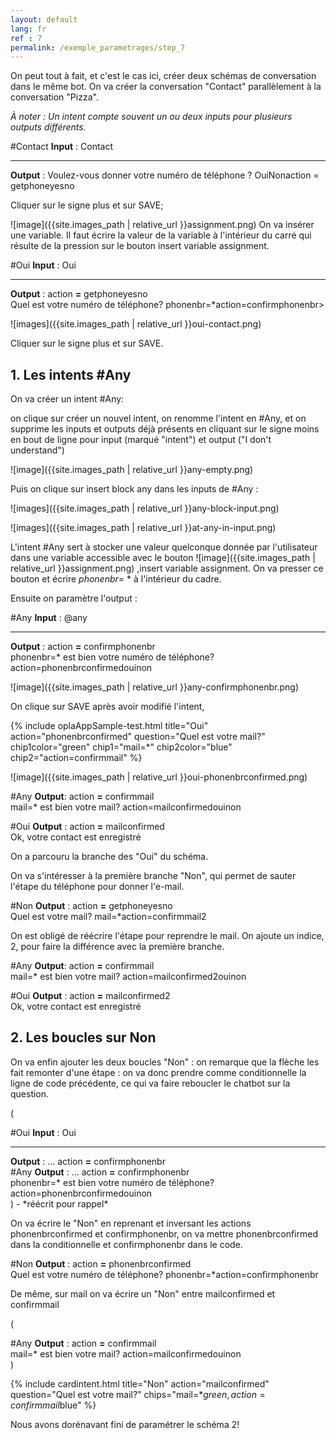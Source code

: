 ```yaml
---
layout: default
lang: fr
ref : 7
permalink: /exemple_parametrages/step_7
---
```


On peut tout à fait, et c'est le cas ici, créer deux schémas de conversation dans le même bot. On va créer la conversation "Contact" parallèlement à la conversation "Pizza".

*À noter : Un intent compte souvent un ou deux inputs pour plusieurs outputs différents.*

<div class="OplaAppSample">
<span class="OplaAppSample-title">#Contact</span>
<b>Input</b> : Contact
<hr />
<b>Output</b> : Voulez-vous donner votre numéro de téléphone ? <span class="chip chip_red">Oui</span><span class="chip chip_red">Non</span><span class="chip chip_brandSecondary">action = getphoneyesno</span>
</div>



Cliquer sur le signe plus et sur SAVE;

 ![image]({{site.images_path | relative_url }}assignment.png)
On va insérer une variable. Il faut écrire la valeur de la variable à l'intérieur du carré qui résulte de la pression sur le bouton insert variable assignment.<br>

<div class="OplaAppSample">
<span class="OplaAppSample-title">#Oui</span>
<b>Input</b> : Oui
<hr />
<b>Output</b> : action <b class="u-textColor_red">=</b> getphoneyesno<br />
Quel est votre numéro de téléphone? <span class="chip chip_green">phonenbr=*</span><span class="chip chip_blue">action=confirmphonenbr></span>
</div>

![images]({{site.images_path | relative_url }}oui-contact.png)

Cliquer sur le signe plus et sur SAVE.

## 1. Les intents #Any

On va créer un intent #Any:

on clique sur créer un nouvel intent, on renomme l'intent en #Any, et on supprime les inputs et outputs déjà présents en cliquant sur le signe moins en bout de ligne pour input (marqué "intent") et output ("I don't understand")

![image]({{site.images_path | relative_url }}any-empty.png)

Puis on clique sur insert block any dans les inputs de #Any :

![images]({{site.images_path | relative_url }}any-block-input.png)

![images]({{site.images_path | relative_url }}at-any-in-input.png)

L'intent #Any sert à stocker une valeur quelconque donnée par l'utilisateur dans une variable accessible avec le bouton ![image]({{site.images_path | relative_url }}assignment.png) ,insert variable assignment. On va presser ce bouton et écrire *phonenbr=* * à l'intérieur du cadre.

Ensuite on paramètre l'output :

<div class="OplaAppSample">
<span class="OplaAppSample-title">#Any</span>
<b>Input</b> : <span class="chip chip_orange">@any</span>
<hr />
<b>Output</b> : action <b class="u-textColor_red">=</b> confirmphonenbr<br>
<span class="chip chip_green">phonenbr=*</span> est bien votre numéro de téléphone? <span class="chip chip_blue">action=phonenbrconfirmed</span><span class="chip chip_red">oui</span><span class="chip chip_red">non</span>
</div>

![image]({{site.images_path | relative_url }}any-confirmphonenbr.png)

On clique sur SAVE après avoir modifié l'intent,

  {% include oplaAppSample-test.html title="Oui" action="phonenbrconfirmed" question="Quel est votre mail?" chip1color="green" chip1="mail=*" chip2color="blue" chip2="action=confirmmail" %}

![image]({{site.images_path | relative_url }}oui-phonenbrconfirmed.png)

<div class="OplaAppSample">
<span class="OplaAppSample-title">#Any</span>
<b>Output</b>: action <b class="u-textColor_red">=</b> confirmmail<br>
<span class="chip chip_green">mail=*</span> est bien votre mail?
<span class="chip chip_blue">action=mailconfirmed</span><span class="chip chip_red">oui</span><span class="chip chip_red">non</span>
</div>
<p></p>
<div class="OplaAppSample">
<span class="OplaAppSample-title">#Oui</span>
<b>Output</b> : action <b class="u-textColor_red">=</b> mailconfirmed<br>
Ok, votre contact est enregistré
</div>

On a parcouru la branche des "Oui" du schéma.

On va s'intéresser à la première branche "Non", qui permet de sauter l'étape du téléphone pour donner l'e-mail.

<div class="OplaAppSample">
<span class="OplaAppSample-title">#Non</span>
<b>Output</b> : action <b class="u-textColor_red">=</b> getphoneyesno<br>
Quel est votre mail? <span class="chip chip_green">mail=*</span><span class="chip chip_blue">action=confirmmail2</span>
</div>

On est obligé de réécrire l'étape pour reprendre le mail. On ajoute un indice, 2, pour faire la différence avec la première branche.

<div class="OplaAppSample">
<span class="OplaAppSample-title">#Any</span>
<b>Output</b>: action <b class="u-textColor_red">=</b> confirmmail<br>
<span class="chip chip_green">mail=*</span> est bien votre mail?
<span class="chip chip_blue">action=mailconfirmed2</span><span class="chip chip_red">oui</span><span class="chip chip_red">non</span>
</div>
<p></p>
<div class="OplaAppSample">
<span class="OplaAppSample-title">#Oui</span>
<b>Output</b> : action <b class="u-textColor_red">=</b> mailconfirmed2<br>
Ok, votre contact est enregistré
</div>



## 2. Les boucles sur Non

On va enfin ajouter les deux boucles "Non" : on remarque que la flèche les fait remonter d'une étape : on va donc prendre comme conditionnelle la ligne de code précédente, ce qui va faire reboucler le chatbot sur la question.

(
<div class="OplaAppSample_loopWraper">

<div class="OplaAppSample">
<span class="OplaAppSample-title">#Oui</span>
<b>Input</b> : Oui
<hr/>
<b>Output</b> : ... action <b class="u-textColor_red">=</b> confirmphonenbr<br>
</div>

<div class="OplaAppSample">
<span class="OplaAppSample-title">#Any</span>
<b>Output</b> : ... action <b class="u-textColor_red">=</b> confirmphonenbr<br><span class="chip chip_green">phonenbr=*</span> est bien votre numéro de téléphone?
<span class="chip chip_blue">action=phonenbrconfirmed</span><span class="chip chip_red">oui</span><span class="chip chip_red">non</span>
</div>

</div>
 ) - *réécrit pour rappel*

 On va écrire le "Non" en reprenant et inversant les actions phonenbrconfirmed et confirmphonenbr, on va mettre phonenbrconfirmed dans la conditionnelle et confirmphonenbr dans le code.

<div class="OplaAppSample">
<span class="OplaAppSample-title">#Non</span>
<b>Output</b> : action <b class="u-textColor_red">=</b> phonenbrconfirmed<br>
Quel est votre numéro de téléphone? <span class="chip chip_green">phonenbr=*</span><span class="chip chip_blue">action=confirmphonenbr</span>
</div>

De même, sur mail on va écrire un "Non" entre mailconfirmed et confirmmail

(
<div class="OplaAppSample_loopWraper">

<div class="OplaAppSample">
<span class="OplaAppSample-title">#Any</span>
<b>Output</b> : action <b class="u-textColor_red">=</b> confirmmail<br><span class="chip chip_green">mail=*</span> est bien votre mail?
<span class="chip chip_blue">action=mailconfirmed</span><span class="chip chip_red">oui</span><span class="chip chip_red">non</span>
</div>

</div>
 )

{% include cardintent.html title="Non" action="mailconfirmed" question="Quel est votre mail?" chips="mail=*$green, action=confirmmail$blue" %}

Nous avons dorénavant fini de paramétrer le schéma 2!
